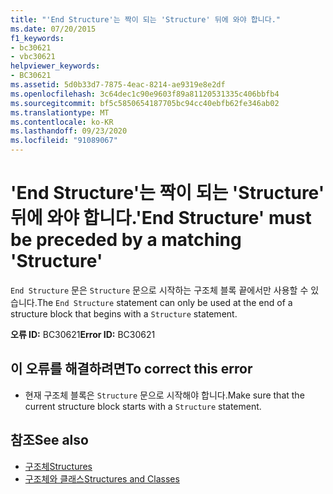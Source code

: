 ```yaml
---
title: "'End Structure'는 짝이 되는 'Structure' 뒤에 와야 합니다."
ms.date: 07/20/2015
f1_keywords:
- bc30621
- vbc30621
helpviewer_keywords:
- BC30621
ms.assetid: 5d0b33d7-7875-4eac-8214-ae9319e8e2df
ms.openlocfilehash: 3c64dec1c90e9603f89a81120531335c406bbfb4
ms.sourcegitcommit: bf5c5850654187705bc94cc40ebfb62fe346ab02
ms.translationtype: MT
ms.contentlocale: ko-KR
ms.lasthandoff: 09/23/2020
ms.locfileid: "91089067"
---
```

# <a name="end-structure-must-be-preceded-by-a-matching-structure"></a><span data-ttu-id="e783f-102">'End Structure'는 짝이 되는 'Structure' 뒤에 와야 합니다.</span><span class="sxs-lookup"><span data-stu-id="e783f-102">'End Structure' must be preceded by a matching 'Structure'</span></span>

<span data-ttu-id="e783f-103">`End Structure` 문은 `Structure` 문으로 시작하는 구조체 블록 끝에서만 사용할 수 있습니다.</span><span class="sxs-lookup"><span data-stu-id="e783f-103">The `End Structure` statement can only be used at the end of a structure block that begins with a `Structure` statement.</span></span>  
  
 <span data-ttu-id="e783f-104">**오류 ID:** BC30621</span><span class="sxs-lookup"><span data-stu-id="e783f-104">**Error ID:** BC30621</span></span>  
  
## <a name="to-correct-this-error"></a><span data-ttu-id="e783f-105">이 오류를 해결하려면</span><span class="sxs-lookup"><span data-stu-id="e783f-105">To correct this error</span></span>  
  
- <span data-ttu-id="e783f-106">현재 구조체 블록은 `Structure` 문으로 시작해야 합니다.</span><span class="sxs-lookup"><span data-stu-id="e783f-106">Make sure that the current structure block starts with a `Structure` statement.</span></span>  
  
## <a name="see-also"></a><span data-ttu-id="e783f-107">참조</span><span class="sxs-lookup"><span data-stu-id="e783f-107">See also</span></span>

- [<span data-ttu-id="e783f-108">구조체</span><span class="sxs-lookup"><span data-stu-id="e783f-108">Structures</span></span>](../programming-guide/language-features/data-types/structures.md)
- [<span data-ttu-id="e783f-109">구조체와 클래스</span><span class="sxs-lookup"><span data-stu-id="e783f-109">Structures and Classes</span></span>](../programming-guide/language-features/data-types/structures-and-classes.md)
